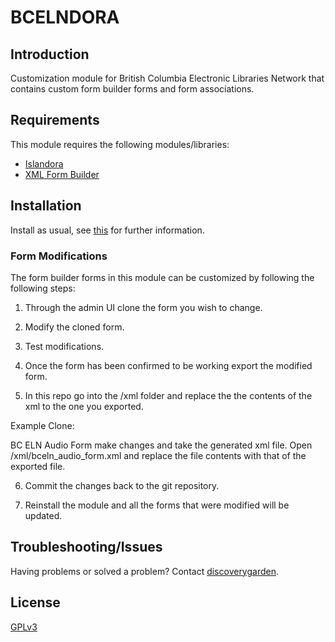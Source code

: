 # BCELNDORA

## Introduction

Customization module for British Columbia Electronic Libraries Network that contains custom form builder forms and form associations.

## Requirements

This module requires the following modules/libraries:

* [Islandora](https://github.com/islandora/islandora)
* [XML Form Builder](https://github.com/islandora/islandora_xml_forms)

## Installation

Install as usual, see [this](https://drupal.org/documentation/install/modules-themes/modules-7) for further information.

### Form Modifications

The form builder forms in this module can be customized by following the following steps: 

1. Through the admin UI clone the form you wish to change.

2. Modify the cloned form.

3. Test modifications.

4. Once the form has been confirmed to be working export the modified form.

5. In this repo go into the /xml folder and replace the the contents of the xml to the one you exported. 

Example Clone:

BC ELN Audio Form make changes and take the generated xml file.  Open /xml/bceln_audio_form.xml and replace the file contents with that of the exported file.

6. Commit the changes back to the git repository. 

7. Reinstall the module and all the forms that were modified will be updated.

## Troubleshooting/Issues

Having problems or solved a problem? Contact [discoverygarden](http://support.discoverygarden.ca).

## License

[GPLv3](http://www.gnu.org/licenses/gpl-3.0.txt)

